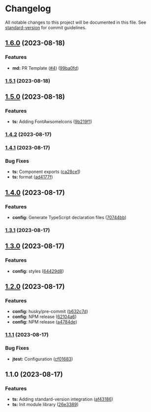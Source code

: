 # Changelog

All notable changes to this project will be documented in this file. See [standard-version](https://github.com/conventional-changelog/standard-version) for commit guidelines.

## [1.6.0](https://github.com/jonmatum/my-react-library/compare/v1.5.1...v1.6.0) (2023-08-18)


### Features

* **md:** PR Template ([#4](https://github.com/jonmatum/my-react-library/issues/4)) ([99ba0fd](https://github.com/jonmatum/my-react-library/commit/99ba0fd71b61bff72bc73bc055407d767dd59296))

### [1.5.1](https://github.com/jonmatum/my-react-library/compare/v1.5.0...v1.5.1) (2023-08-18)

## [1.5.0](https://github.com/jonmatum/my-react-library/compare/v1.4.2...v1.5.0) (2023-08-18)


### Features

* **ts:** Adding FontAwsomeIcons ([9b219f1](https://github.com/jonmatum/my-react-library/commit/9b219f1a3cfee91d2ca641ff53a09faf8748791d))

### [1.4.2](https://github.com/jonmatum/my-react-library/compare/v1.4.1...v1.4.2) (2023-08-17)

### [1.4.1](https://github.com/jonmatum/my-react-library/compare/v1.4.0...v1.4.1) (2023-08-17)


### Bug Fixes

* **ts:** Component exports ([ca28ce1](https://github.com/jonmatum/my-react-library/commit/ca28ce10f072832231dec2d35b104bef041820a9))
* **ts:** format ([ad4177f](https://github.com/jonmatum/my-react-library/commit/ad4177f04660b8056274952d46a803e9f22f5a84))

## [1.4.0](https://github.com/jonmatum/my-react-library/compare/v1.3.1...v1.4.0) (2023-08-17)


### Features

* **config:** Generate TypeScript declaration files ([70744bb](https://github.com/jonmatum/my-react-library/commit/70744bbf0b67f3d10e6a85ddc95cdb11ba35b8c0))

### [1.3.1](https://github.com/jonmatum/my-react-library/compare/v1.3.0...v1.3.1) (2023-08-17)

## [1.3.0](https://github.com/jonmatum/my-react-library/compare/v1.2.0...v1.3.0) (2023-08-17)


### Features

* **config:** styles ([64429d8](https://github.com/jonmatum/my-react-library/commit/64429d8425699c144d71cfae9ffa9fbd6becfd30))

## [1.2.0](https://github.com/jonmatum/my-react-library/compare/v1.1.1...v1.2.0) (2023-08-17)


### Features

* **config:** husky/pre-commit ([b632c7d](https://github.com/jonmatum/my-react-library/commit/b632c7d7c3fa6c7032cefa687067a985d4006554))
* **config:** NPM release ([62104a6](https://github.com/jonmatum/my-react-library/commit/62104a6e44c7cdfe25f9f2bdde0bfab8da2a782d))
* **config:** NPM release ([a4784de](https://github.com/jonmatum/my-react-library/commit/a4784de80b794acdd7c216b9fb5abf680029f0ed))

### [1.1.1](https://github.com/jonmatum/my-react-library/compare/v1.1.0...v1.1.1) (2023-08-17)


### Bug Fixes

* **jtest:** Configuration ([cf01683](https://github.com/jonmatum/my-react-library/commit/cf0168374c4a3f2d14a9f4e18fa63b51c06cd8d6))

## 1.1.0 (2023-08-17)


### Features

* **ts:** Adding standard-version integration ([af43186](https://github.com/jonmatum/my-react-library/commit/af43186f91ec17322ad03206f3df442ce07a6200))
* **ts:** Init module library ([26e3389](https://github.com/jonmatum/my-react-library/commit/26e3389b88a5bd2cf168f805b4d71122b5dd17a6))
